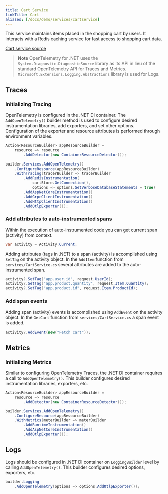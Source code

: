```yaml
---
title: Cart Service
linkTitle: Cart
aliases: [/docs/demo/services/cartservice]
---
```


This service maintains items placed in the shopping cart by users. It interacts
with a Redis caching service for fast access to shopping cart data.

[Cart service source](https://github.com/open-telemetry/opentelemetry-demo/blob/main/src/cartservice/)

> **Note** OpenTelemetry for .NET uses the `System.Diagnostic.DiagnosticSource`
> library as its API in lieu of the standard OpenTelemetry API for Traces and
> Metrics. `Microsoft.Extensions.Logging.Abstractions` library is used for Logs.

## Traces

### Initializing Tracing

OpenTelemetry is configured in the .NET DI container. The `AddOpenTelemetry()`
builder method is used to configure desired instrumentation libraries, add
exporters, and set other options. Configuration of the exporter and resource
attributes is performed through environment variables.

```cs
Action<ResourceBuilder> appResourceBuilder =
    resource => resource
        .AddDetector(new ContainerResourceDetector());

builder.Services.AddOpenTelemetry()
    .ConfigureResource(appResourceBuilder)
    .WithTracing(tracerBuilder => tracerBuilder
        .AddRedisInstrumentation(
            cartStore.GetConnection(),
            options => options.SetVerboseDatabaseStatements = true)
        .AddAspNetCoreInstrumentation()
        .AddGrpcClientInstrumentation()
        .AddHttpClientInstrumentation()
        .AddOtlpExporter());
```

### Add attributes to auto-instrumented spans

Within the execution of auto-instrumented code you can get current span
(activity) from context.

```cs
var activity = Activity.Current;
```

Adding attributes (tags in .NET) to a span (activity) is accomplished using
`SetTag` on the activity object. In the `AddItem` function from
`services/CartService.cs` several attributes are added to the auto-instrumented
span.

```cs
activity?.SetTag("app.user.id", request.UserId);
activity?.SetTag("app.product.quantity", request.Item.Quantity);
activity?.SetTag("app.product.id", request.Item.ProductId);
```

### Add span events

Adding span (activity) events is accomplished using `AddEvent` on the activity
object. In the `GetCart` function from `services/CartService.cs` a span event is
added.

```cs
activity?.AddEvent(new("Fetch cart"));
```

## Metrics

### Initializing Metrics

Similar to configuring OpenTelemetry Traces, the .NET DI container requires a
call to `AddOpenTelemetry()`. This builder configures desired instrumentation
libraries, exporters, etc.

```cs
Action<ResourceBuilder> appResourceBuilder =
    resource => resource
        .AddDetector(new ContainerResourceDetector());

builder.Services.AddOpenTelemetry()
    .ConfigureResource(appResourceBuilder)
    .WithMetrics(meterBuilder => meterBuilder
        .AddRuntimeInstrumentation()
        .AddAspNetCoreInstrumentation()
        .AddOtlpExporter());
```

## Logs

Logs should be configured in .NET DI container on `LoggingBuilder` level by
calling `AddOpenTelemetry()`. This builder configures desired options,
exporters, etc.

```cs
builder.Logging
    .AddOpenTelemetry(options => options.AddOtlpExporter());
```
